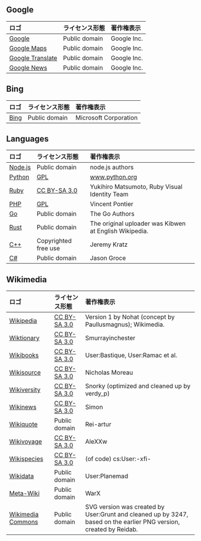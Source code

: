 ## Google
| ロゴ | ライセンス形態 | 著作権表示 |
|:--|:--|:--|
| [Google](https://commons.wikimedia.org/wiki/File:Google_%22G%22_Logo.svg) | Public domain | Google Inc. |
| [Google Maps](https://commons.wikimedia.org/wiki/File:Google_Maps_icon_(2020).svg) | Public domain | Google Inc. |
| [Google Translate](https://commons.wikimedia.org/wiki/File:Google_Translate_logo.svg) | Public domain | Google Inc. |
| [Google News](https://commons.wikimedia.org/wiki/File:Google_News_icon.svg) | Public domain | Google Inc. |

## Bing
| ロゴ | ライセンス形態 | 著作権表示 |
|:--|:--|:--|
| [Bing](https://commons.wikimedia.org/wiki/File:Bing_logo_(2016).svg) | Public domain | Microsoft Corporation |

## Languages
| ロゴ | ライセンス形態 | 著作権表示 |
|:--|:--|:--|
| [Node.js](https://commons.wikimedia.org/wiki/File:Node.js_logo.svg) | Public domain | node.js authors |
| [Python](https://commons.wikimedia.org/wiki/File:Python-logo-notext.svg) | [GPL](http://www.gnu.org/licenses/gpl.html) | www.python.org |
| [Ruby](https://commons.wikimedia.org/wiki/File:Ruby_logo.svg) | [CC BY-SA 3.0](https://creativecommons.org/licenses/by-sa/2.5) | Yukihiro Matsumoto, Ruby Visual Identity Team |
| [PHP](https://commons.wikimedia.org/wiki/File:Webysther_20160423_-_Elephpant.svg) | [GPL](http://www.gnu.org/licenses/gpl.html) | Vincent Pontier |
| [Go](https://commons.wikimedia.org/wiki/File:Go_Logo_Blue.svg) | Public domain | The Go Authors |
| [Rust](https://commons.wikimedia.org/wiki/File:Rust_programming_language_black_logo.svg) | Public domain | The original uploader was Kibwen at English Wikipedia. |
| [C++](https://commons.wikimedia.org/wiki/File:ISO_C%2B%2B_Logo.svg) | Copyrighted free use | Jeremy Kratz |
| [C#](https://commons.wikimedia.org/wiki/File:C_Sharp_wordmark.svg) | Public domain | Jason Groce |

## Wikimedia
| ロゴ | ライセンス形態 | 著作権表示 |
|:--|:--|:--|
| [Wikipedia](https://commons.wikimedia.org/wiki/File:Wikipedia-logo-v2.svg) | [CC BY-SA 3.0](https://creativecommons.org/licenses/by-sa/3.0) | Version 1 by Nohat (concept by Paullusmagnus); Wikimedia. |
| [Wiktionary](https://commons.wikimedia.org/wiki/File:Wiktionary-logo.svg) | [CC BY-SA 3.0](https://creativecommons.org/licenses/by-sa/3.0) | Smurrayinchester |
| [Wikibooks](https://commons.wikimedia.org/wiki/File:Wikiversity-logo.svg) | [CC BY-SA 3.0](https://creativecommons.org/licenses/by-sa/3.0) | User:Bastique, User:Ramac et al. |
| [Wikisource](https://commons.wikimedia.org/wiki/File:Wikisource-logo.svg) | [CC BY-SA 3.0](https://creativecommons.org/licenses/by-sa/3.0) | Nicholas Moreau |
| [Wikiversity](https://commons.wikimedia.org/wiki/File:Wikiversity-logo.svg) | [CC BY-SA 3.0](https://creativecommons.org/licenses/by-sa/3.0) | Snorky (optimized and cleaned up by verdy_p) |
| [Wikinews](https://commons.wikimedia.org/wiki/File:Wikinews-logo.svg) | [CC BY-SA 3.0](https://creativecommons.org/licenses/by-sa/3.0) | Simon |
| [Wikiquote](https://commons.wikimedia.org/wiki/File:Wikiquote-logo.svg) | Public domain | Rei-artur |
| [Wikivoyage](https://commons.wikimedia.org/wiki/File:Wikivoyage-logo.svg) | [CC BY-SA 3.0](https://creativecommons.org/licenses/by-sa/3.0) | AleXXw |
| [Wikispecies](https://commons.wikimedia.org/wiki/File:Wikispecies-logo.svg) | [CC BY-SA 3.0](https://creativecommons.org/licenses/by-sa/3.0) | (of code) cs:User:-xfi- |
| [Wikidata](https://commons.wikimedia.org/wiki/File:Wikidata-logo.svg) | Public domain | User:Planemad |
| [Meta-Wiki](https://commons.wikimedia.org/wiki/File:Wikimedia-logo-meta.svg) | Public domain | WarX |
| [Wikimedia Commons](https://commons.wikimedia.org/wiki/File:Commons-logo.svg) | Public domain | SVG version was created by User:Grunt and cleaned up by 3247, based on the earlier PNG version, created by Reidab. |